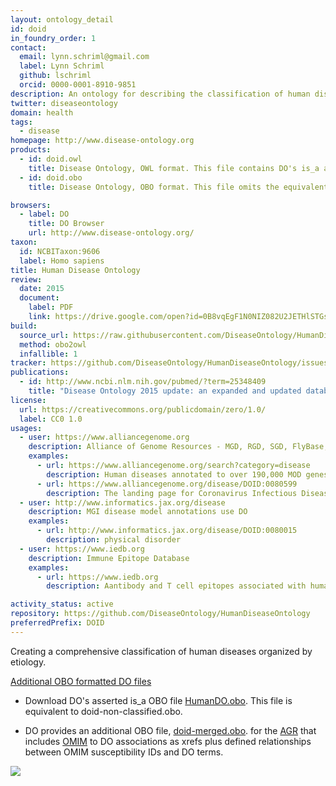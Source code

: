 ```yaml
---
layout: ontology_detail
id: doid
in_foundry_order: 1
contact:
  email: lynn.schriml@gmail.com
  label: Lynn Schriml
  github: lschriml
  orcid: 0000-0001-8910-9851
description: An ontology for describing the classification of human diseases organized by etiology.
twitter: diseaseontology
domain: health
tags:
  - disease
homepage: http://www.disease-ontology.org
products:
  - id: doid.owl
    title: Disease Ontology, OWL format. This file contains DO's is_a asserted hierarchy plus equivalent axioms to other OBO Foundry ontologies.
  - id: doid.obo
    title: Disease Ontology, OBO format. This file omits the equivalent axioms.

browsers:
  - label: DO
    title: DO Browser
    url: http://www.disease-ontology.org/
taxon:
  id: NCBITaxon:9606
  label: Homo sapiens
title: Human Disease Ontology
review:
  date: 2015
  document:
    label: PDF
    link: https://drive.google.com/open?id=0B8vqEgF1N0NIZ082U2JETHlSTGs
build:
  source_url: https://raw.githubusercontent.com/DiseaseOntology/HumanDiseaseOntology/master/src/ontology/doid.obo
  method: obo2owl
  infallible: 1
tracker: https://github.com/DiseaseOntology/HumanDiseaseOntology/issues
publications:
  - id: http://www.ncbi.nlm.nih.gov/pubmed/?term=25348409
    title: "Disease Ontology 2015 update: an expanded and updated database of human diseases for linking biomedical knowledge through disease data"
license:
  url: https://creativecommons.org/publicdomain/zero/1.0/
  label: CC0 1.0
usages:
  - user: https://www.alliancegenome.org
    description: Alliance of Genome Resources - MGD, RGD, SGD, FlyBase, WormBase, ZFIN use DO
    examples:
      - url: https://www.alliancegenome.org/search?category=disease
        description: Human diseases annotated to over 190,000 MOD genes, alleles, disease models and human genes
      - url: https://www.alliancegenome.org/disease/DOID:0080599
        description: The landing page for Coronavirus Infectious Disease
  - user: http://www.informatics.jax.org/disease
    description: MGI disease model annotations use DO
    examples:
      - url: http://www.informatics.jax.org/disease/DOID:0080015
        description: physical disorder
  - user: https://www.iedb.org
    description: Immune Epitope Database
    examples:
      - url: https://www.iedb.org
        description: Aantibody and T cell epitopes associated with human diseases

activity_status: active
repository: https://github.com/DiseaseOntology/HumanDiseaseOntology
preferredPrefix: DOID
---
```


Creating a comprehensive classification of human diseases organized by etiology.

<u>Additional OBO formatted DO files</u>
- Download DO's asserted is_a OBO file [HumanDO.obo](https://raw.githubusercontent.com/DiseaseOntology/HumanDiseaseOntology/master/src/ontology/HumanDO.obo). 
This file is equivalent to doid-non-classified.obo.

- DO provides an additional OBO file, [doid-merged.obo](https://raw.githubusercontent.com/DiseaseOntology/HumanDiseaseOntology/master/src/ontology/doid-merged.obo). 
 for the [AGR](http://www.alliancegenome.org) that includes [OMIM](http://omim.org) to DO associations as xrefs plus defined  relationships between OMIM susceptibility IDs and DO terms.  

<img src="http://www.disease-ontology.org/media/images/DO_logo.jpg"/>
